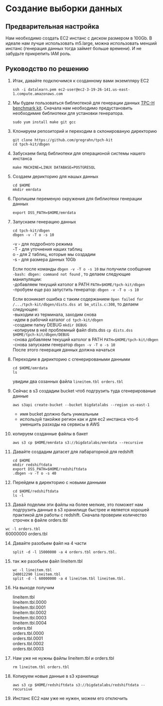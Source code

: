 # Создание выборки данных

## Предварительная настройка

Нам необходимо создать EC2 инстанс с диском размером в 100Gb. В идеале нам лучше использовать m5.large, можна использовать менший инстанс (генерация данных тогда займет больше времени). И не забудьте прикрепить IAM роль.

## Руководство по решению

1. Итак, давайте подключимся к созданному вами экземпляру EC2
    
    ``ssh -i datalearn.pem ec2-user@ec2-3-19-26-141.us-east-1.compute.amazonaws.com``

2. Мы будем пользоваться библиотекой для генерации данных [TPC-H benchmark kit](https://github.com/gregrahn/tpch-kit). Сначала нам необходимо предустановить необходимие библиотеки для установки генератора.
    
    ``sudo yum install make git gcc``

3. Клонируем репозиторий и переходим в склонированую директорию
    
    ``git clone https://github.com/gregrahn/tpch-kit``  
    ``cd tpch-kit/dbgen``

4. Забускаем билд библиотеки для операционой системы нашего инстанса
    
    ``make MACHINE=LINUX DATABASE=POSTGRESQL``

5. Создаем дерикторию для нашых данных 
    
    ``cd $HOME``  
    ``mkdir emrdata``

6. Пропишем переменую окружения для библиотеки генерации данных
    
    ``export DSS_PATH=$HOME/emrdata``

7. Запускаем генерацию  данных
    
    ``cd tpch-kit/dbgen``  
    ``dbgen -v -T o -s 10``

    -v - для подробного режима  
    -T - для уточнения наших таблиц  
    o - для 2 таблиц, которые мы создадим  
    -s - для размера данных 10Gb

   Если после команды ``dbgen -v -T o -s 10`` вы получили сообщение  
   ``-bash: dbgen: command not found`` , то делаем следующие манипуляции:  
   -добавляем текущий католог в PATH ``PATH=$HOME/tpch-kit/dbgen``  
   -пробуем еще раз запустить генератор:
   ``dbgen -v -T o -s 10``

   Если возникает ошибка с таким содержанием ``Open failed for /.../tpch-kit/dbgen/dists.dss at bm_utils.c:308``, то делаем следующее:  
   -выходим из терминала, заходим снова  
   -идем в рабочий каталог ``cd tpch-kit/dbgen``  
   -создаем папку DEBUG ``mkdir DEBUG``  
   -копируем в неё проблемный файл dists.dss ``cp dists.dss $HOME/tpch-kit/dbgen/DEBUG``    
   -снова добавляем текущий католог в PATH ``PATH=$HOME/tpch-kit/dbgen``  
   -снова запускаем генератор ``dbgen -v -T o -s 10``  
   После этого генерация данных должна начаться


8. Переходим в дирикторию с сгенерироваными данными
    
    ``cd $HOME/emrdata``  
    ``ls``
   
    увидим два созанных файла ``lineitem.tbl orders.tbl``

9. Сейчас в s3 создадим bucket чтоб подгрузить туда сгенерированые данные

    ``aws s3api create-bucket --bucket bigdatalabs --region us-east-1``  
    - имя bucket должно быть уникальным
    - используй такойже регион как и для ec2 инстанса что-б уменшить разходы на сервисы в AWS

10. копируем созданные файлы в бакет

    ``aws s3 cp $HOME/emrdata s3://bigdatalabs/emrdata --recursive``

11. Давайте создадим датасет для лабараторной для redshift

    ``cd $HOME``  
    ``mkdir redshiftdata``  
    ``export DSS_PATH=$HOME/redshiftdata``    
    ``.dbgen -v -T o -s 40``  

12. Перейдем в директорию с новыми данными

    ``cd $HOME/redshiftdata``  
    ``ls -l``
    
13. Давай поделим эти файлы на более мелкие, это поможет нам подгрузить данные в s3 хранилище быстрее и является хорошей практикой для работы с redshift. Сначала проверим количество строчек в файле orders.tbl

   ``wc -l orders.tbl``  
     60000000 orders.tbl

14. Давайте разобьем файл на 4 части
    
    ``split -d -l 15000000 -a 4 orders.tbl orders.tbl.``

15. так же разобьем файл lineitem.tbl

    ``wc -l lineitem.tbl``  
    ``240012290 lineitem.tbl``  
    ``split -d -l 60000000 -a 4 lineitem.tbl lineitem.tbl.``

16. На выходе получим

    lineitem.tbl  
    lineitem.tbl.0000  
    lineitem.tbl.0001  
    lineitem.tbl.0002  
    lineitem.tbl.0003  
    lineitem.tbl.0004  
    orders.tbl  
    orders.tbl.0000  
    orders.tbl.0001  
    orders.tbl.0002  
    orders.tbl.0003

17. Нам уже не нужны файлы lineitem.tbl и orders.tbl

    ``rm lineitem.tbl orders.tbl``

18. Копируем новые данные в s3 хранилище

    ``aws s3 cp $HOME/redshiftdata s3://bigdatalabs/redshiftdata --recursive``

19. Инстанс EC2 нам уже не нужен, можем его отключить